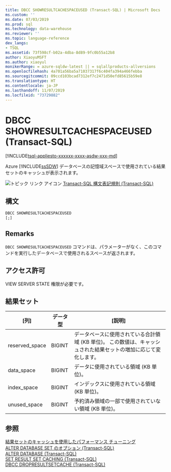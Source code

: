 ```yaml
---
title: DBCC SHOWRESULTCACHESPACEUSED (Transact-SQL) | Microsoft Docs
ms.custom: ''
ms.date: 07/03/2019
ms.prod: sql
ms.technology: data-warehouse
ms.reviewer: ''
ms.topic: language-reference
dev_langs:
- TSQL
ms.assetid: 73f598cf-b02a-4dba-8d89-9fc0b55a12b8
author: XiaoyuMSFT
ms.author: xiaoyul
monikerRange: = azure-sqldw-latest || = sqlallproducts-allversions
ms.openlocfilehash: 4a701a56ba5a71037317f6c404fa394a466febba
ms.sourcegitcommit: 09ccd103bcad7312ef7c2471d50efd85615b59e8
ms.translationtype: HT
ms.contentlocale: ja-JP
ms.lasthandoff: 11/07/2019
ms.locfileid: "73729882"
---
```

# <a name="dbcc-showresultcachespaceused-transact-sql"></a>DBCC SHOWRESULTCACHESPACEUSED (Transact-SQL)

[!INCLUDE[tsql-appliesto-xxxxxx-xxxx-asdw-xxx-md](../../includes/tsql-appliesto-xxxxxx-xxxx-asdw-xxx-md.md)]

Azure [!INCLUDE[ssSDW](../../includes/sssdw-md.md)] データベースの記憶域スペースで使用されている結果セットのキャッシュが表示されます。
  
![トピック リンク アイコン](../../database-engine/configure-windows/media/topic-link.gif "トピック リンク アイコン") [Transact-SQL 構文表記規則 &#40;Transact-SQL&#41;](../../t-sql/language-elements/transact-sql-syntax-conventions-transact-sql.md)
  
## <a name="syntax"></a>構文  
  
```sql
DBCC SHOWRESULTCACHESPACEUSED  
[;]  
```  
## <a name="remarks"></a>Remarks

`DBCC SHOWRESULTCACHESPACEUSED` コマンドは、パラメーターがなく、このコマンドを実行したデータベースで使用されるスペースが返されます。

## <a name="permissions"></a>アクセス許可

VIEW SERVER STATE 権限が必要です。
  
## <a name="result-sets"></a>結果セット  
  
|[列]|データ型|[説明]|  
|------------|---------------|-----------------|  
|reserved_space|BIGINT|データベースに使用されている合計領域 (KB 単位)。 この数値は、キャッシュされた結果セットの増加に応じて変化します。|  
|data_space|BIGINT|データに使用されている領域 (KB 単位)。|  
|index_space|BIGINT|インデックスに使用されている領域 (KB 単位)。|  
|unused_space|BIGINT|予約済み領域の一部で使用されていない領域 (KB 単位)。|  


## <a name="see-also"></a>参照

[結果セットのキャッシュを使用したパフォーマンス チューニング](/azure/sql-data-warehouse/performance-tuning-result-set-caching)</br>
[ALTER DATABASE SET のオプション &#40;Transact-SQL&#41;](/sql/t-sql/statements/alter-database-transact-sql-set-options?view=azure-sqldw-latest)</br>
[ALTER DATABASE &#40;Transact-SQL&#41;](/sql/t-sql/statements/alter-database-transact-sql?view=azure-sqldw-latest)</br>
[SET RESULT SET CACHING &#40;Transact-SQL&#41;](/sql/t-sql/statements/set-result-set-caching-transact-sql)</br>
[DBCC DROPRESULTSETCACHE  &#40;Transact-SQL&#41;](/sql/t-sql/database-console-commands/dbcc-dropresultsetcache-transact-sql)